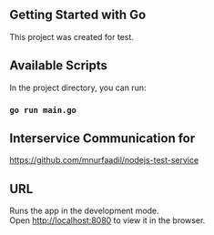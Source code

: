 ## Getting Started with Go

This project was created for test.

## Available Scripts

In the project directory, you can run:

### `go run main.go`

## Interservice Communication for
https://github.com/mnurfaadil/nodejs-test-service

## URL
Runs the app in the development mode.\
Open [http://localhost:8080](http://localhost:8080) to view it in the browser.
